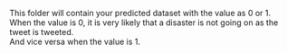 This folder will contain your predicted dataset with the value as 0 or 1.  
When the value is 0, it is very likely that a disaster is not going on as the tweet is tweeted.  
And vice versa when the value is 1.